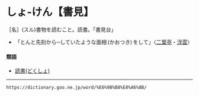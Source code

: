 # しょ‐けん【書見】

［名］(スル)書物を読むこと。読書。「書見台」

-   「とんと先刻から─していたような面相 (かおつき) をして」〈[二葉亭](https://dictionary.goo.ne.jp/word/person/%E4%BA%8C%E8%91%89%E4%BA%AD%E5%9B%9B%E8%BF%B7/#jn-193187)・[浮雲](https://dictionary.goo.ne.jp/word/%E6%B5%AE%E9%9B%B2_%28%E3%81%86%E3%81%8D%E3%81%90%E3%82%82%29/#jn-18109)〉

#### 類語

-   [読書(どくしょ)](https://dictionary.goo.ne.jp/word/%E8%AA%AD%E6%9B%B8/#jn-158029)

---
`https://dictionary.goo.ne.jp/word/%E6%9B%B8%E8%A6%8B/`